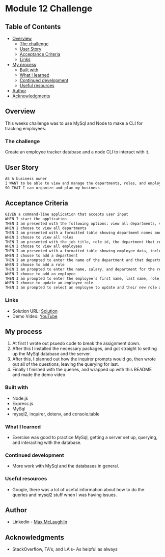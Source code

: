 # Module 12 Challenge

## Table of Contents

- [Overview](#overview)
  - [The challenge](#the-challenge)
  - [User Story](#user-story)
  - [Acceptance Criteria](#acceptance-criteria)
  - [Links](#links)
- [My process](#my-process)
  - [Built with](#built-with)
  - [What I learned](#what-i-learned)
  - [Continued development](#continued-development)
  - [Useful resources](#useful-resources)
- [Author](#author)
- [Acknowledgments](#acknowledgments)
  ​

## Overview

This weeks challenge was to use MySql and Node to make a CLI for tracking employees.
​

### The challenge

Create an employee tracker database and a node CLI to interact with it.

## User Story

```md
AS A business owner
I WANT to be able to view and manage the departments, roles, and employees in my company
SO THAT I can organize and plan my business
```

## Acceptance Criteria

```md
GIVEN a command-line application that accepts user input
WHEN I start the application
THEN I am presented with the following options: view all departments, view all roles, view all employees, add a department, add a role, add an employee, and update an employee role
WHEN I choose to view all departments
THEN I am presented with a formatted table showing department names and department ids
WHEN I choose to view all roles
THEN I am presented with the job title, role id, the department that role belongs to, and the salary for that role
WHEN I choose to view all employees
THEN I am presented with a formatted table showing employee data, including employee ids, first names, last names, job titles, departments, salaries, and managers that the employees report to
WHEN I choose to add a department
THEN I am prompted to enter the name of the department and that department is added to the database
WHEN I choose to add a role
THEN I am prompted to enter the name, salary, and department for the role and that role is added to the database
WHEN I choose to add an employee
THEN I am prompted to enter the employee’s first name, last name, role, and manager, and that employee is added to the database
WHEN I choose to update an employee role
THEN I am prompted to select an employee to update and their new role and this information is updated in the database
```

### Links

- Solution URL: [Solution](https://github.com/lafflin/12-Employee-Tracker)
- Demo Video: [YouTube](https://youtu.be/_hWopozQFHM)
  ​

## My process

1. At first I wrote out psuedo code to break the assignment down.
2. After this I installed the necessary packages, and got straight to setting up the MySql database and the server.
3. After this, I planned out how the inquirer prompts would go, then wrote out all of the questions, leaving the querying for last.
4. Finally I finished with the queries, and wrapped up with this README and made the demo video

### Built with

- Node.js
- Express.js
- MySql
- mysql2, inquirer, dotenv, and console.table

### What I learned

- Exercise was good to practice MySql, getting a server set up, querying, and interacting with the database.

### Continued development

- More work with MySql and the databases in general.

### Useful resources

- Google, there was a lot of useful information about how to do the queries and mysql2 stuff when I was having issues.

## Author

- Linkedin - [Max McLaughlin](https://www.linkedin.com/in/max-mcla/)

## Acknowledgments

- StackOverflow, TA's, and LA's- As helpful as always
